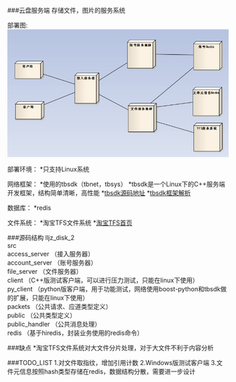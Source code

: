 ###云盘服务端
    存储文件，图片的服务系统

部署图:<br/>
![部署图](./deployment.jpg)

部署环境：
    *只支持Linux系统

网络框架：
    *使用的tbsdk（tbnet，tbsys）
    *tbsdk是一个Linux下的C++服务端开发框架，结构简单清晰，高性能
    *[tbsdk源码地址](http://code.taobao.org/p/tb-common-utils/src/trunk/tbnet/)
    *[tbsdk框架解析](http://blog.chinaunix.net/uid-20196318-id-3142050.html)

数据库：
    *redis

文件系统：
    *淘宝TFS文件系统
    *[淘宝TFS首页](http://tfs.taobao.org/)


###源码结构
lljz_disk_2<br/>
    src<br/>
        access_server   （接入服务器）<br/>
        account_server  （账号服务器）<br/>
        file_server     （文件服务器） <br/>
        client          （C++版测试客户端，可以进行压力测试，只能在linux下使用） <br/>
        py_client       （python版客户端，用于功能测试，网络使用boost-python和tbsdk做的扩展，只能在linux下使用）<br/>
        packets         （公共请求、应道类型定义）<br/>
        public          （公共类型定义）<br/>
        public_handler  （公共消息处理）<br/>
        redis           （基于hiredis，封装业务使用的redis命令）<br/>

###缺点
    *淘宝TFS文件系统对大文件分片处理，对于大文件不利于内容分析<br/>

###TODO_LIST
    1.对文件取指纹，增加引用计数
    2.Windows版测试客户端
    3.文件元信息按照hash类型存储在redis，数据结构分散，需要进一步设计


